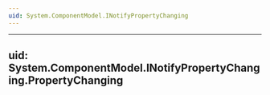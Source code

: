 ```yaml
---
uid: System.ComponentModel.INotifyPropertyChanging
---
```


---
uid: System.ComponentModel.INotifyPropertyChanging.PropertyChanging
---

